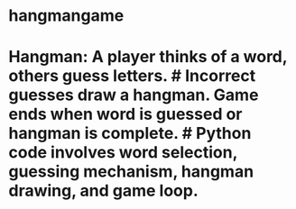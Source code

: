 # hangmangame
# Hangman: A player thinks of a word, others guess letters. # Incorrect guesses draw a hangman. Game ends when word is guessed or hangman is complete. # Python code involves word selection, guessing mechanism, hangman drawing, and game loop.
